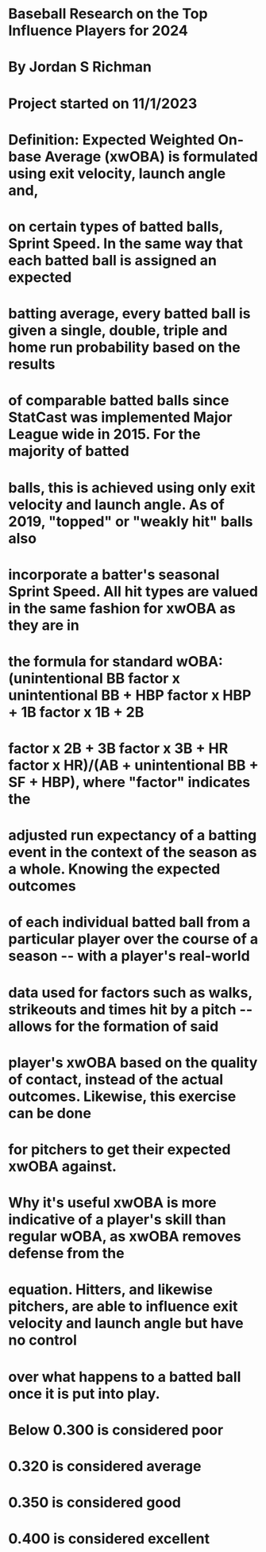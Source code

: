 # Baseball Research on the Top Influence Players for 2024
# By Jordan S Richman
# Project started on 11/1/2023

# Definition: Expected Weighted On-base Average (xwOBA) is formulated using exit velocity, launch angle and,
# on certain types of batted balls, Sprint Speed. In the same way that each batted ball is assigned an expected
# batting average, every batted ball is given a single, double, triple and home run probability based on the results
# of comparable batted balls since StatCast was implemented Major League wide in 2015. For the majority of batted
# balls, this is achieved using only exit velocity and launch angle. As of 2019, "topped" or "weakly hit" balls also
# incorporate a batter's seasonal Sprint Speed. All hit types are valued in the same fashion for xwOBA as they are in
# the formula for standard wOBA: (unintentional BB factor x unintentional BB + HBP factor x HBP + 1B factor x 1B + 2B
# factor x 2B + 3B factor x 3B + HR factor x HR)/(AB + unintentional BB + SF + HBP), where "factor" indicates the
# adjusted run expectancy of a batting event in the context of the season as a whole. Knowing the expected outcomes
# of each individual batted ball from a particular player over the course of a season -- with a player's real-world
# data used for factors such as walks, strikeouts and times hit by a pitch -- allows for the formation of said
# player's xwOBA based on the quality of contact, instead of the actual outcomes. Likewise, this exercise can be done
# for pitchers to get their expected xwOBA against.

# Why it's useful xwOBA is more indicative of a player's skill than regular wOBA, as xwOBA removes defense from the
# equation. Hitters, and likewise pitchers, are able to influence exit velocity and launch angle but have no control
# over what happens to a batted ball once it is put into play.

# Below 0.300 is considered poor
# 0.320 is considered average
# 0.350 is considered good
# 0.400 is considered excellent
